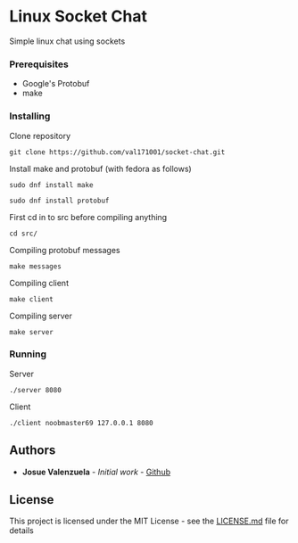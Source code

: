 # Linux Socket Chat

Simple linux chat using sockets

### Prerequisites
- Google's Protobuf
- make

### Installing

Clone repository

```
git clone https://github.com/val171001/socket-chat.git
```

Install make and protobuf (with fedora as follows)

```
sudo dnf install make
```
```
sudo dnf install protobuf
```

First cd in to src before compiling anything

```
cd src/
```

Compiling protobuf messages
```
make messages
```

Compiling client

```
make client
```

Compiling server

```
make server
```

### Running

Server

```
./server 8080
```

Client

```
./client noobmaster69 127.0.0.1 8080
```

## Authors

* **Josue Valenzuela** - *Initial work* - [Github](https://github.com/val171001)

## License

This project is licensed under the MIT License - see the [LICENSE.md](LICENSE.md) file for details

